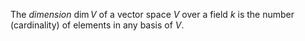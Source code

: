The *dimension* $\dim V$ of a vector space $V$ over a field $k$ is the number (cardinality) of elements in any basis of $V$.

